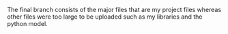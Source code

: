 The final branch consists of the major files that are my project files whereas other files were too large to be uploaded such as my libraries and the python model.
